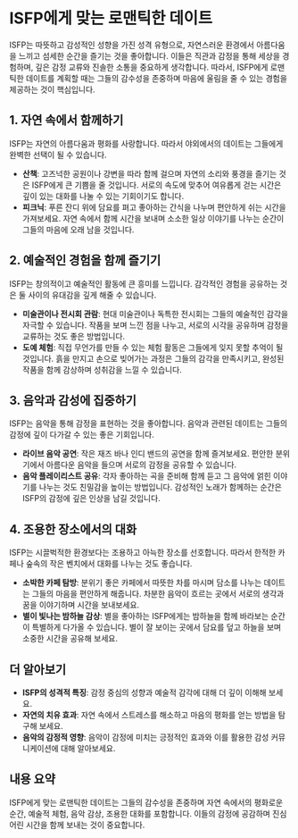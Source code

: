 # ISFP에게 맞는 로맨틱한 데이트

ISFP는 따뜻하고 감성적인 성향을 가진 성격 유형으로, 자연스러운 환경에서 아름다움을 느끼고 섬세한 순간을 즐기는 것을 좋아합니다. 이들은 직관과 감정을 통해 세상을 경험하며, 깊은 감정 교류와 진솔한 소통을 중요하게 생각합니다. 따라서, ISFP에게 로맨틱한 데이트를 계획할 때는 그들의 감수성을 존중하며 마음에 울림을 줄 수 있는 경험을 제공하는 것이 핵심입니다.

## 1. 자연 속에서 함께하기

ISFP는 자연의 아름다움과 평화를 사랑합니다. 따라서 야외에서의 데이트는 그들에게 완벽한 선택이 될 수 있습니다.

- **산책**: 고즈넉한 공원이나 강변을 따라 함께 걸으며 자연의 소리와 풍경을 즐기는 것은 ISFP에게 큰 기쁨을 줄 것입니다. 서로의 속도에 맞추어 여유롭게 걷는 시간은 깊이 있는 대화를 나눌 수 있는 기회이기도 합니다.
- **피크닉**: 푸른 잔디 위에 담요를 펴고 좋아하는 간식을 나누며 편안하게 쉬는 시간을 가져보세요. 자연 속에서 함께 시간을 보내며 소소한 일상 이야기를 나누는 순간이 그들의 마음에 오래 남을 것입니다.

## 2. 예술적인 경험을 함께 즐기기

ISFP는 창의적이고 예술적인 활동에 큰 흥미를 느낍니다. 감각적인 경험을 공유하는 것은 둘 사이의 유대감을 깊게 해줄 수 있습니다.

- **미술관이나 전시회 관람**: 현대 미술관이나 독특한 전시회는 그들의 예술적인 감각을 자극할 수 있습니다. 작품을 보며 느낀 점을 나누고, 서로의 시각을 공유하며 감정을 교류하는 것도 좋은 방법입니다.
- **도예 체험**: 직접 무언가를 만들 수 있는 체험 활동은 그들에게 잊지 못할 추억이 될 것입니다. 흙을 만지고 손으로 빚어가는 과정은 그들의 감각을 만족시키고, 완성된 작품을 함께 감상하며 성취감을 느낄 수 있습니다.

## 3. 음악과 감성에 집중하기

ISFP는 음악을 통해 감정을 표현하는 것을 좋아합니다. 음악과 관련된 데이트는 그들의 감정에 깊이 다가갈 수 있는 좋은 기회입니다.

- **라이브 음악 공연**: 작은 재즈 바나 인디 밴드의 공연을 함께 즐겨보세요. 편안한 분위기에서 아름다운 음악을 들으며 서로의 감정을 공유할 수 있습니다.
- **음악 플레이리스트 공유**: 각자 좋아하는 곡을 준비해 함께 듣고 그 음악에 얽힌 이야기를 나누는 것도 친밀감을 높이는 방법입니다. 감성적인 노래가 함께하는 순간은 ISFP의 감정에 깊은 인상을 남길 것입니다.

## 4. 조용한 장소에서의 대화

ISFP는 시끌벅적한 환경보다는 조용하고 아늑한 장소를 선호합니다. 따라서 한적한 카페나 숲속의 작은 벤치에서 대화를 나누는 것도 좋습니다.

- **소박한 카페 탐방**: 분위기 좋은 카페에서 따뜻한 차를 마시며 담소를 나누는 데이트는 그들의 마음을 편안하게 해줍니다. 차분한 음악이 흐르는 곳에서 서로의 생각과 꿈을 이야기하며 시간을 보내보세요.
- **별이 빛나는 밤하늘 감상**: 별을 좋아하는 ISFP에게는 밤하늘을 함께 바라보는 순간이 특별하게 다가올 수 있습니다. 별이 잘 보이는 곳에서 담요를 덮고 하늘을 보며 소중한 시간을 공유해 보세요.

## 더 알아보기

- **ISFP의 성격적 특징**: 감정 중심의 성향과 예술적 감각에 대해 더 깊이 이해해 보세요.
- **자연의 치유 효과**: 자연 속에서 스트레스를 해소하고 마음의 평화를 얻는 방법을 탐구해 보세요.
- **음악의 감정적 영향**: 음악이 감정에 미치는 긍정적인 효과와 이를 활용한 감성 커뮤니케이션에 대해 알아보세요.

## 내용 요약

ISFP에게 맞는 로맨틱한 데이트는 그들의 감수성을 존중하며 자연 속에서의 평화로운 순간, 예술적 체험, 음악 감상, 조용한 대화를 포함합니다. 이들의 감정에 공감하며 진심 어린 시간을 함께 보내는 것이 중요합니다.